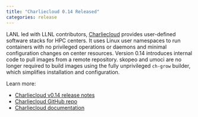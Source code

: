 ```yaml
---
title: "Charliecloud 0.14 Released"
categories: release
---
```


LANL led with LLNL contributors, [Charliecloud](https://github.com/hpc/charliecloud) provides user-defined software stacks for HPC centers. It uses Linux user namespaces to run containers with no privileged operations or daemons and minimal configuration changes on center resources. Version 0.14 introduces internal code to pull images from a remote repository. skopeo and umoci are no longer required to build images using the fully unprivileged `ch-grow` builder, which simplifies installation and configuration.

Learn more:

- [Charliecloud v0.14 release notes](https://github.com/hpc/charliecloud/releases/tag/v0.14)
- [Charliecloud GitHub repo](https://github.com/hpc/charliecloud)
- [Charliecloud documentation](https://hpc.github.io/charliecloud)
